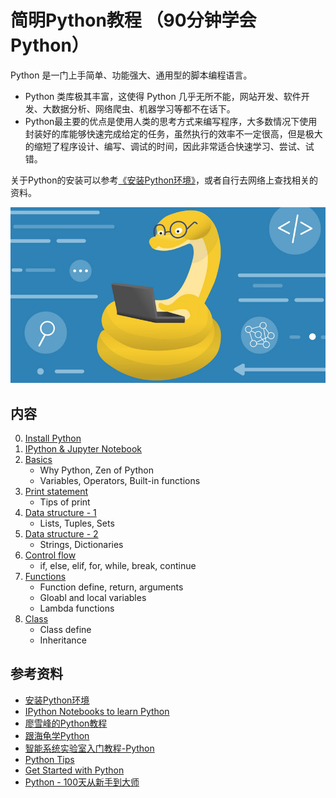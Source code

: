 
# 简明Python教程 （90分钟学会Python）

Python 是一门上手简单、功能强大、通用型的脚本编程语言。

* Python 类库极其丰富，这使得 Python 几乎无所不能，网站开发、软件开发、大数据分析、网络爬虫、机器学习等都不在话下。
* Python最主要的优点是使用人类的思考方式来编写程序，大多数情况下使用封装好的库能够快速完成给定的任务，虽然执行的效率不一定很高，但是极大的缩短了程序设计、编写、调试的时间，因此非常适合快速学习、尝试、试错。

关于Python的安装可以参考[《安装Python环境》](../references_tips/InstallPython.md)，或者自行去网络上查找相关的资料。

![learn python](images/learn_python.jpg)

## 内容
0. [Install Python](../references_tips/InstallPython.md)
1. [IPython & Jupyter Notebook](0-ipython_notebook.ipynb)
2. [Basics](1_Basics.ipynb)
    - Why Python, Zen of Python
    - Variables, Operators, Built-in functions
3. [Print statement](2_Print_Statement.ipynb)
    - Tips of print
4. [Data structure - 1](3_Data_Structure_1.ipynb)
    - Lists, Tuples, Sets
5. [Data structure - 2](4_Data_Structure_2.ipynb)
    - Strings, Dictionaries
6. [Control flow](5_Control_Flow.ipynb)
    - if, else, elif, for, while, break, continue
7. [Functions](6_Function.ipynb)
    - Function define, return, arguments
    - Gloabl and local variables
    - Lambda functions
8. [Class](7_Class.ipynb)
    - Class define
    - Inheritance


## 参考资料
* [安装Python环境](../references_tips/InstallPython.md)
* [IPython Notebooks to learn Python](https://github.com/rajathkmp/Python-Lectures)
* [廖雪峰的Python教程](https://www.liaoxuefeng.com/wiki/1016959663602400)
* [跟海龟学Python](https://gitee.com/pi-lab/python_turtle)
* [智能系统实验室入门教程-Python](https://gitee.com/pi-lab/SummerCamp/tree/master/python)
* [Python Tips](../references_tips/python)
* [Get Started with Python](Python.pdf)
* [Python - 100天从新手到大师](https://github.com/jackfrued/Python-100-Days)